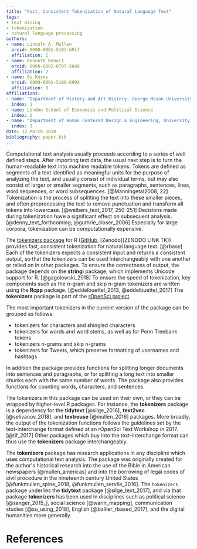 ```yaml
---
title: "Fast, Consistent Tokenization of Natural Language Text"
tags:
- text mining
- tokenization
- natural language processing
authors:
- name: Lincoln A. Mullen
  orcid: 0000-0001-5103-6917
  affiliation: 1
- name: Kenneth Benoit
  orcid: 0000-0002-0797-564X
  affiliation: 2
- name: Os Keyes
  orcid: 0000-0001-5196-609X
  affiliation: 3
affiliations: 
- name: "Department of History and Art History, George Mason University"
  index: 1
- name: London School of Economics and Political Science
  index: 2
- name: "Department of Human Centered Design & Engineering, University of Washington"
  index: 3
date: 12 March 2018
bibliography: paper.bib
...
```


Computational text analysis usually proceeds according to a series of well 
defined steps. After importing text data, the usual next step is to turn the 
human-readable text into machine readable tokens. Tokens are defined as 
segments of a text identified as meaningful units for the purpose of analyzing 
the text, and usually consist of individual terms, but may also consist of 
larger or smaller segments, such as paragraphs, sentences, lines, word 
sequences, or word subsequences.  [@Manningetal2008, 22] Tokenization is the 
process of splitting the text into these smaller pieces, and often 
preprocessing the text to remove punctuation and transform all tokens into 
lowercase. [@welbers_text_2017, 250-251] Decisions made during tokenization have a 
significant effect on subsequent analysis. [@denny_text_forthcoming;
@guthrie_closer_2006] Especially  for large corpora, tokenization can be
computationally expensive.

The [tokenizers package](https://ropensci.github.io/tokenizers/) for R 
([GitHub](https://github.com/ropensci/tokenizers), [Zenodo](ZENODO LINK TK)) 
provides fast, consistent tokenization for natural language text. [@rbase] Each 
of the tokenizers expects a consistent input and returns a consistent output, 
so that the tokenizers can be used interchangeably with one another or relied 
on in other packages. To ensure the correctness of output, the package depends 
on the **stringi** package, which implements Unicode support for R. 
[@gagolewski_2018] To ensure the speed of tokenization, key components such as 
the _n_-gram and skip _n_-gram tokenizers are written using the **Rcpp** 
package.  [@eddelbuettel_2013, @eddelbuettel_2017] The **tokenizers** package 
is part of the [rOpenSci project](https://ropensci.org/).

The most important tokenizers in the current version of the package can be 
grouped as follows:

- tokenizers for characters and shingled characters
- tokenizers for words and word stems, as well as for Penn Treebank tokens 
- tokenizers n-grams and skip n-grams
- tokenizers for Tweets, which preserve formatting of usernames and hashtags

In addition the package provides functions for splitting longer documents into 
sentences and paragraphs, or for splitting a long text into smaller chunks each 
with the same number of words. The package also provides functions for counting 
words, characters, and sentences.

The tokenizers in this package can be used on their own, or they can be wrapped 
by higher-level R packages. For instance, the **tokenizers** package is a 
dependency for the **tidytext** [@silge_2016], **text2vec** [@selivanov_2018], 
and **textreuse** [@mullen_2016] packages. More broadly, the output of the 
tokenization functions follows the guidelines set by the text-interchange 
format  defined at an rOpenSci Text Workshop in 2017. [@tif_2017] Other 
packages which buy into the text-interchange format can thus use the 
**tokenizers** package interchangeably.

The **tokenizers** package has research applications in any discipline which 
uses computational text analysis. The package was originally created for the 
author's historical research into the use of the Bible in American newspapers 
[@mullen_americas] and into the borrowing of legal codes of civil procedure in 
the nineteenth century United States [@funkmullen_spine_2018, 
@funkmullen_servile_2016]. The `tokenizers` package underlies the **tidytext** 
package [@silge_text_2017], and via that package **tokenizers** has been used 
in disciplines such as political science [@sanger_2015_], social science 
[@warin_mapping], communication studies [@xu_using_2018], English 
[@ballier_rbased_2017], and the digital humanities more generally.

# References
